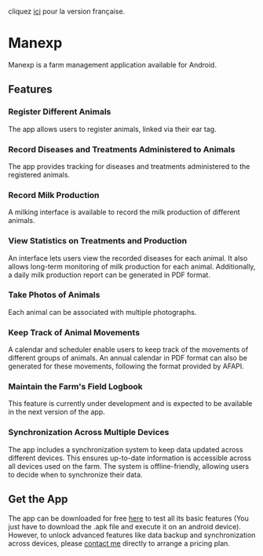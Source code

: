 cliquez [ici](https://github.com/edouardbruelhart/Manexp/blob/main/README.md) pour la version française.

# Manexp

Manexp is a farm management application available for Android.

## Features

### Register Different Animals
The app allows users to register animals, linked via their ear tag.

### Record Diseases and Treatments Administered to Animals
The app provides tracking for diseases and treatments administered to the registered animals.

### Record Milk Production
A milking interface is available to record the milk production of different animals.

### View Statistics on Treatments and Production
An interface lets users view the recorded diseases for each animal. It also allows long-term monitoring of milk production for each animal. Additionally, a daily milk production report can be generated in PDF format.

### Take Photos of Animals
Each animal can be associated with multiple photographs.

### Keep Track of Animal Movements
A calendar and scheduler enable users to keep track of the movements of different groups of animals. An annual calendar in PDF format can also be generated for these movements, following the format provided by AFAPI.

### Maintain the Farm's Field Logbook
This feature is currently under development and is expected to be available in the next version of the app.

### Synchronization Across Multiple Devices
The app includes a synchronization system to keep data updated across different devices. This ensures up-to-date information is accessible across all devices used on the farm. The system is offline-friendly, allowing users to decide when to synchronize their data.

## Get the App
The app can be downloaded for free [here](https://github.com/edouardbruelhart/Manexp/releases/latest) to test all its basic features (You just have to download the .apk file and execute it on an android device). However, to unlock advanced features like data backup and synchronization across devices, please [contact me](mailto:edouard.brulhart@gmail.com) directly to arrange a pricing plan.
